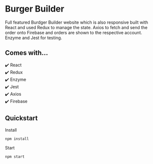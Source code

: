 # Burger Builder

Full featured Burdger Builder website which is also responsive built with React and used Redux to manage the state. Axios to fetch and send the order onto Firebase and orders are shown to the respective account. Enzyme and Jest for testing.

## Comes with...

✔️ React\
✔️ Redux\
✔️ Enzyme\
✔️ Jest\
✔️ Axios\
✔️ Firebase

## Quickstart

Install
```bash
npm install
```

Start
```bash
npm start
```

